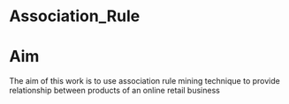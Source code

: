 # Association_Rule
# Aim
The aim of this work is to use association rule mining technique to provide relationship between products of an online retail business
